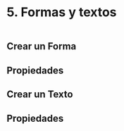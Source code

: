 # 5. Formas y textos



```javascript 

```

## Crear un Forma
## Propiedades
## Crear un Texto
## Propiedades